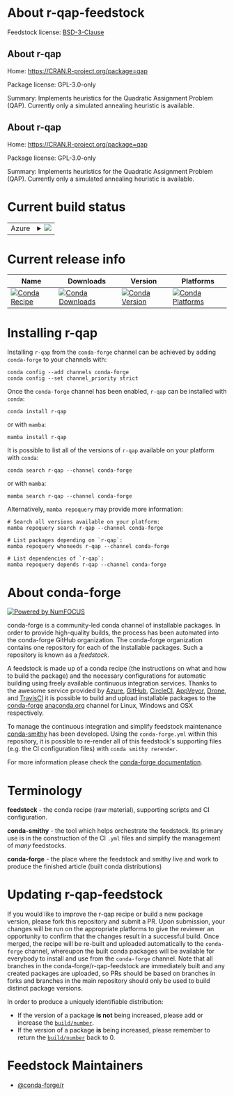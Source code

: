 About r-qap-feedstock
=====================

Feedstock license: [BSD-3-Clause](https://github.com/conda-forge/r-qap-feedstock/blob/main/LICENSE.txt)


About r-qap
-----------

Home: https://CRAN.R-project.org/package=qap

Package license: GPL-3.0-only

Summary: Implements heuristics for the Quadratic Assignment Problem (QAP). Currently only a simulated annealing heuristic is available.

About r-qap
-----------

Home: https://CRAN.R-project.org/package=qap

Package license: GPL-3.0-only

Summary: Implements heuristics for the Quadratic Assignment Problem (QAP). Currently only a simulated annealing heuristic is available.

Current build status
====================


<table>
    
  <tr>
    <td>Azure</td>
    <td>
      <details>
        <summary>
          <a href="https://dev.azure.com/conda-forge/feedstock-builds/_build/latest?definitionId=1483&branchName=main">
            <img src="https://dev.azure.com/conda-forge/feedstock-builds/_apis/build/status/r-qap-feedstock?branchName=main">
          </a>
        </summary>
        <table>
          <thead><tr><th>Variant</th><th>Status</th></tr></thead>
          <tbody><tr>
              <td>linux_64_r_base4.3</td>
              <td>
                <a href="https://dev.azure.com/conda-forge/feedstock-builds/_build/latest?definitionId=1483&branchName=main">
                  <img src="https://dev.azure.com/conda-forge/feedstock-builds/_apis/build/status/r-qap-feedstock?branchName=main&jobName=linux&configuration=linux%20linux_64_r_base4.3" alt="variant">
                </a>
              </td>
            </tr><tr>
              <td>linux_64_r_base4.4</td>
              <td>
                <a href="https://dev.azure.com/conda-forge/feedstock-builds/_build/latest?definitionId=1483&branchName=main">
                  <img src="https://dev.azure.com/conda-forge/feedstock-builds/_apis/build/status/r-qap-feedstock?branchName=main&jobName=linux&configuration=linux%20linux_64_r_base4.4" alt="variant">
                </a>
              </td>
            </tr><tr>
              <td>linux_aarch64_r_base4.3</td>
              <td>
                <a href="https://dev.azure.com/conda-forge/feedstock-builds/_build/latest?definitionId=1483&branchName=main">
                  <img src="https://dev.azure.com/conda-forge/feedstock-builds/_apis/build/status/r-qap-feedstock?branchName=main&jobName=linux&configuration=linux%20linux_aarch64_r_base4.3" alt="variant">
                </a>
              </td>
            </tr><tr>
              <td>linux_aarch64_r_base4.4</td>
              <td>
                <a href="https://dev.azure.com/conda-forge/feedstock-builds/_build/latest?definitionId=1483&branchName=main">
                  <img src="https://dev.azure.com/conda-forge/feedstock-builds/_apis/build/status/r-qap-feedstock?branchName=main&jobName=linux&configuration=linux%20linux_aarch64_r_base4.4" alt="variant">
                </a>
              </td>
            </tr><tr>
              <td>linux_ppc64le_r_base4.3</td>
              <td>
                <a href="https://dev.azure.com/conda-forge/feedstock-builds/_build/latest?definitionId=1483&branchName=main">
                  <img src="https://dev.azure.com/conda-forge/feedstock-builds/_apis/build/status/r-qap-feedstock?branchName=main&jobName=linux&configuration=linux%20linux_ppc64le_r_base4.3" alt="variant">
                </a>
              </td>
            </tr><tr>
              <td>linux_ppc64le_r_base4.4</td>
              <td>
                <a href="https://dev.azure.com/conda-forge/feedstock-builds/_build/latest?definitionId=1483&branchName=main">
                  <img src="https://dev.azure.com/conda-forge/feedstock-builds/_apis/build/status/r-qap-feedstock?branchName=main&jobName=linux&configuration=linux%20linux_ppc64le_r_base4.4" alt="variant">
                </a>
              </td>
            </tr><tr>
              <td>osx_64_r_base4.3</td>
              <td>
                <a href="https://dev.azure.com/conda-forge/feedstock-builds/_build/latest?definitionId=1483&branchName=main">
                  <img src="https://dev.azure.com/conda-forge/feedstock-builds/_apis/build/status/r-qap-feedstock?branchName=main&jobName=osx&configuration=osx%20osx_64_r_base4.3" alt="variant">
                </a>
              </td>
            </tr><tr>
              <td>osx_64_r_base4.4</td>
              <td>
                <a href="https://dev.azure.com/conda-forge/feedstock-builds/_build/latest?definitionId=1483&branchName=main">
                  <img src="https://dev.azure.com/conda-forge/feedstock-builds/_apis/build/status/r-qap-feedstock?branchName=main&jobName=osx&configuration=osx%20osx_64_r_base4.4" alt="variant">
                </a>
              </td>
            </tr><tr>
              <td>osx_arm64_r_base4.3</td>
              <td>
                <a href="https://dev.azure.com/conda-forge/feedstock-builds/_build/latest?definitionId=1483&branchName=main">
                  <img src="https://dev.azure.com/conda-forge/feedstock-builds/_apis/build/status/r-qap-feedstock?branchName=main&jobName=osx&configuration=osx%20osx_arm64_r_base4.3" alt="variant">
                </a>
              </td>
            </tr><tr>
              <td>osx_arm64_r_base4.4</td>
              <td>
                <a href="https://dev.azure.com/conda-forge/feedstock-builds/_build/latest?definitionId=1483&branchName=main">
                  <img src="https://dev.azure.com/conda-forge/feedstock-builds/_apis/build/status/r-qap-feedstock?branchName=main&jobName=osx&configuration=osx%20osx_arm64_r_base4.4" alt="variant">
                </a>
              </td>
            </tr><tr>
              <td>win_64_r_base4.3</td>
              <td>
                <a href="https://dev.azure.com/conda-forge/feedstock-builds/_build/latest?definitionId=1483&branchName=main">
                  <img src="https://dev.azure.com/conda-forge/feedstock-builds/_apis/build/status/r-qap-feedstock?branchName=main&jobName=win&configuration=win%20win_64_r_base4.3" alt="variant">
                </a>
              </td>
            </tr><tr>
              <td>win_64_r_base4.4</td>
              <td>
                <a href="https://dev.azure.com/conda-forge/feedstock-builds/_build/latest?definitionId=1483&branchName=main">
                  <img src="https://dev.azure.com/conda-forge/feedstock-builds/_apis/build/status/r-qap-feedstock?branchName=main&jobName=win&configuration=win%20win_64_r_base4.4" alt="variant">
                </a>
              </td>
            </tr>
          </tbody>
        </table>
      </details>
    </td>
  </tr>
</table>

Current release info
====================

| Name | Downloads | Version | Platforms |
| --- | --- | --- | --- |
| [![Conda Recipe](https://img.shields.io/badge/recipe-r--qap-green.svg)](https://anaconda.org/conda-forge/r-qap) | [![Conda Downloads](https://img.shields.io/conda/dn/conda-forge/r-qap.svg)](https://anaconda.org/conda-forge/r-qap) | [![Conda Version](https://img.shields.io/conda/vn/conda-forge/r-qap.svg)](https://anaconda.org/conda-forge/r-qap) | [![Conda Platforms](https://img.shields.io/conda/pn/conda-forge/r-qap.svg)](https://anaconda.org/conda-forge/r-qap) |

Installing r-qap
================

Installing `r-qap` from the `conda-forge` channel can be achieved by adding `conda-forge` to your channels with:

```
conda config --add channels conda-forge
conda config --set channel_priority strict
```

Once the `conda-forge` channel has been enabled, `r-qap` can be installed with `conda`:

```
conda install r-qap
```

or with `mamba`:

```
mamba install r-qap
```

It is possible to list all of the versions of `r-qap` available on your platform with `conda`:

```
conda search r-qap --channel conda-forge
```

or with `mamba`:

```
mamba search r-qap --channel conda-forge
```

Alternatively, `mamba repoquery` may provide more information:

```
# Search all versions available on your platform:
mamba repoquery search r-qap --channel conda-forge

# List packages depending on `r-qap`:
mamba repoquery whoneeds r-qap --channel conda-forge

# List dependencies of `r-qap`:
mamba repoquery depends r-qap --channel conda-forge
```


About conda-forge
=================

[![Powered by
NumFOCUS](https://img.shields.io/badge/powered%20by-NumFOCUS-orange.svg?style=flat&colorA=E1523D&colorB=007D8A)](https://numfocus.org)

conda-forge is a community-led conda channel of installable packages.
In order to provide high-quality builds, the process has been automated into the
conda-forge GitHub organization. The conda-forge organization contains one repository
for each of the installable packages. Such a repository is known as a *feedstock*.

A feedstock is made up of a conda recipe (the instructions on what and how to build
the package) and the necessary configurations for automatic building using freely
available continuous integration services. Thanks to the awesome service provided by
[Azure](https://azure.microsoft.com/en-us/services/devops/), [GitHub](https://github.com/),
[CircleCI](https://circleci.com/), [AppVeyor](https://www.appveyor.com/),
[Drone](https://cloud.drone.io/welcome), and [TravisCI](https://travis-ci.com/)
it is possible to build and upload installable packages to the
[conda-forge](https://anaconda.org/conda-forge) [anaconda.org](https://anaconda.org/)
channel for Linux, Windows and OSX respectively.

To manage the continuous integration and simplify feedstock maintenance
[conda-smithy](https://github.com/conda-forge/conda-smithy) has been developed.
Using the ``conda-forge.yml`` within this repository, it is possible to re-render all of
this feedstock's supporting files (e.g. the CI configuration files) with ``conda smithy rerender``.

For more information please check the [conda-forge documentation](https://conda-forge.org/docs/).

Terminology
===========

**feedstock** - the conda recipe (raw material), supporting scripts and CI configuration.

**conda-smithy** - the tool which helps orchestrate the feedstock.
                   Its primary use is in the construction of the CI ``.yml`` files
                   and simplify the management of *many* feedstocks.

**conda-forge** - the place where the feedstock and smithy live and work to
                  produce the finished article (built conda distributions)


Updating r-qap-feedstock
========================

If you would like to improve the r-qap recipe or build a new
package version, please fork this repository and submit a PR. Upon submission,
your changes will be run on the appropriate platforms to give the reviewer an
opportunity to confirm that the changes result in a successful build. Once
merged, the recipe will be re-built and uploaded automatically to the
`conda-forge` channel, whereupon the built conda packages will be available for
everybody to install and use from the `conda-forge` channel.
Note that all branches in the conda-forge/r-qap-feedstock are
immediately built and any created packages are uploaded, so PRs should be based
on branches in forks and branches in the main repository should only be used to
build distinct package versions.

In order to produce a uniquely identifiable distribution:
 * If the version of a package **is not** being increased, please add or increase
   the [``build/number``](https://docs.conda.io/projects/conda-build/en/latest/resources/define-metadata.html#build-number-and-string).
 * If the version of a package **is** being increased, please remember to return
   the [``build/number``](https://docs.conda.io/projects/conda-build/en/latest/resources/define-metadata.html#build-number-and-string)
   back to 0.

Feedstock Maintainers
=====================

* [@conda-forge/r](https://github.com/orgs/conda-forge/teams/r/)

